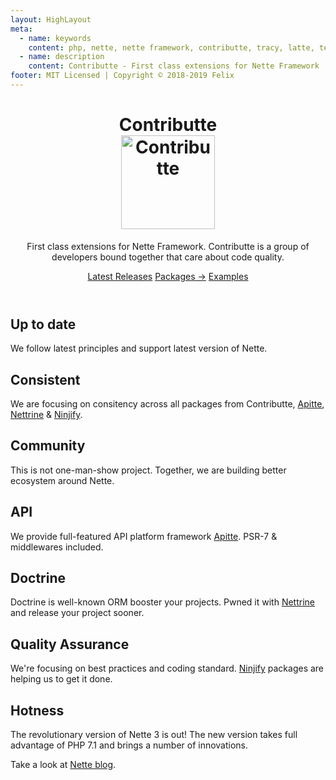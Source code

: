 ```yaml
---
layout: HighLayout
meta:
  - name: keywords
    content: php, nette, nette framework, contributte, tracy, latte, templates, database, extensions, addons, plugins
  - name: description
    content: Contributte - First class extensions for Nette Framework
footer: MIT Licensed | Copyright © 2018-2019 Felix
---
```


<div class="homepage">
  <header class="hero">
    <h1>
      Contributte<br>
      <img src="/contributte.png" alt="Contributte" title="Contributte logo" width="150">
    </h1>
    <p class="description">
      First class extensions for Nette Framework. 
      Contributte is a group of developers bound together that care about code quality.
    </p>
    <p class="action">
      <a href="/releases/" class="nav-link action-button">Latest Releases</a>
      <a href="/packages/" class="nav-link action-button action-button-2x">Packages →</a>
      <a href="/examples/" class="nav-link action-button">Examples</a>
    </p>
  </header>

  <div class="features">
    <div class="feature">
      <h2>Up to date</h2>
      <p>We follow latest principles and support latest version of Nette.</p>
    </div>
    <div class="feature">
      <h2>Consistent</h2>
      <p>We are focusing on consitency across all packages from Contributte, <a href="/apitte/">Apitte</a>, <a href="/nettrine/">Nettrine</a> & <a href="/ninjify/">Ninjify</a>.</p>
    </div>
    <div class="feature">
      <h2>Community</h2>
      <p>This is not one-man-show project. Together, we are building better ecosystem around Nette.</p>
    </div>
    <div class="feature">
      <h2>API</h2>
      <p>We provide full-featured API platform framework <a href="/apitte/">Apitte</a>. PSR-7 & middlewares included.</p>
    </div>
    <div class="feature">
      <h2>Doctrine</h2>
      <p>Doctrine is well-known ORM booster your projects. Pwned it with <a href="/nettrine/">Nettrine</a> and release your project sooner.</p>
    </div>
    <div class="feature">
      <h2>Quality Assurance</h2>
      <p>We're focusing on best practices and coding standard. <a href="/ninjify/">Ninjify</a> packages are helping us to get it done.  </p>
    </div>
  </div>
</div>

## Hotness

The revolutionary version of Nette 3 is out! The new version takes full advantage of PHP 7.1 and brings a number of innovations.

Take a look at [Nette blog](https://blog.nette.org).
